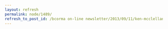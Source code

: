 ```yaml
---
layout: refresh
permalink: node/1489/
refresh_to_post_id: /bcorma on-line newsletter/2013/09/11/ken-mcclelland-president-of-bcorma-meets-minister-stone-to-talk-trails
---
```

